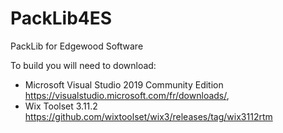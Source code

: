 # PackLib4ES
 PackLib for Edgewood Software

To build you will need to download:
- Microsoft Visual Studio 2019 Community Edition https://visualstudio.microsoft.com/fr/downloads/,
- Wix Toolset 3.11.2 https://github.com/wixtoolset/wix3/releases/tag/wix3112rtm

